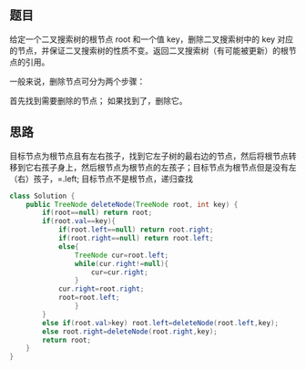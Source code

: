 ## 题目
给定一个二叉搜索树的根节点 root 和一个值 key，删除二叉搜索树中的 key 对应的节点，并保证二叉搜索树的性质不变。返回二叉搜索树（有可能被更新）的根节点的引用。

一般来说，删除节点可分为两个步骤：

首先找到需要删除的节点；
如果找到了，删除它。
## 思路
目标节点为根节点且有左右孩子，找到它左子树的最右边的节点，然后将根节点转移到它右孩子身上，然后根节点为根节点的左孩子；目标节点为根节点但是没有左（右）孩子，=.left;
目标节点不是根节点，递归查找
```java
class Solution {
    public TreeNode deleteNode(TreeNode root, int key) {
        if(root==null) return root;
        if(root.val==key){
            if(root.left==null) return root.right;
            if(root.right==null) return root.left;
            else{
                TreeNode cur=root.left;
                while(cur.right!=null){
                    cur=cur.right;
                }
            cur.right=root.right;
            root=root.left;
                }
        }
        else if(root.val>key) root.left=deleteNode(root.left,key);
        else root.right=deleteNode(root.right,key);
        return root;
    }
}
```
